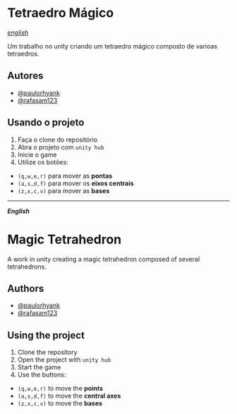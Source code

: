# Tetraedro Mágico
[*english*](#magic-tetrahedron)

Um trabalho no unity criando um tetraedro mágico composto de varioas tetraedros.

## Autores

- [@paulorhyank](https://www.github.com/paulorhyank)
- [@rafasam123](https://www.github.com/rafasam123)


## Usando o projeto

1. Faça o clone do repositório
2. Abra o projeto com `unity hub`
3. Inicie o game
4. Utilize os botões:
- `(q,w,e,r)` para mover as **pontas**
- `(a,s,d,f)` para mover os **eixos centrais**
- `(z,x,c,v)` para mover as **bases**

-----
***English***

# Magic Tetrahedron

A work in unity creating a magic tetrahedron composed of several tetrahedrons.

## Authors

- [@paulorhyank](https://www.github.com/paulorhyank)
- [@rafasam123](https://www.github.com/rafasam123)

## Using the project

1. Clone the repository
2. Open the project with `unity hub`
3. Start the game
4. Use the buttons:
- `(q,w,e,r)` to move the **points**
- `(a,s,d,f)` to move the **central axes**
- `(z,x,c,v)` to move the **bases**
